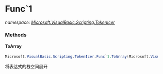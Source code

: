 ﻿# Func`1
_namespace: <a href="#" onClick="load('/docs/Microsoft.VisualBasic.Scripting.TokenIcer/index.md')">Microsoft.VisualBasic.Scripting.TokenIcer</a>_





### Methods

#### ToArray
```csharp
Microsoft.VisualBasic.Scripting.TokenIcer.Func`1.ToArray(Microsoft.VisualBasic.Scripting.TokenIcer.StackTokens{`0})
```
将表达式的栈空间展开


